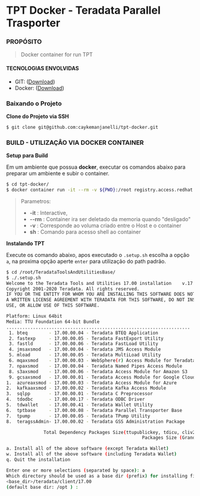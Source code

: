 # TPT Docker - Teradata Parallel Trasporter

### PROPÓSITO

>  Docker container for run TPT

#### TECNOLOGIAS ENVOLVIDAS

- GIT: ([Download](https://git-scm.com/book/en/v2/Getting-Started-Installing-Git))
- Docker: ([Download](https://docs.docker.com/engine/install/ubuntu/))

### Baixando o Projeto

**Clone do Projeto via SSH**
```sh
$ git clone git@github.com:caykemanjanelli/tpt-docker.git
```
### BUILD - UTILIZAÇÂO VIA DOCKER CONTAINER

**Setup para Build** 

Em um ambiente que possua **docker**, executar os comandos abaixo para preparar um ambiente e subir o container.
```sh
$ cd tpt-docker/
$ docker container run -it --rm -v ${PWD}:/root registry.access.redhat.com/rhel7/rhel bash
```
>Parametros:
>* **-it** : Interactive,
>* **--rm** : Container ira ser deletado da memoria quando "desligado"
>* **-v** : Corresponde ao voluma criado entre o Host e o container
>* **sh** : Comando para acesso shell ao container

**Instalando TPT**

Execute os comando abaixo, apos executado o `.setup.sh` escolha a opção `a`, na proxima opção aperte `enter` para utilização do path padrão.

```sh
$ cd /root/TeradataToolsAndUtilitiesBase/
$ ./.setup.sh
Welcome to the Teradata Tools and Utilities 17.00 installation    v.17.00.15.00
Copyright 2001-2020 Teradata. All rights reserved.
IF YOU OR THE ENTITY FOR WHOM YOU ARE INSTALLING THIS SOFTWARE DOES NOT HAVE 
A WRITTEN LICENSE AGREEMENT WITH TERADATA FOR THIS SOFTWARE, DO NOT INSTALL,
USE, OR ALLOW USE OF THIS SOFTWARE.

Platform: Linux 64bit
Media: TTU Foundation 64-bit Bundle
.....................................................................
 1. bteq        - 17.00.00.04 - Teradata BTEQ Application                           884 KB
 2. fastexp     - 17.00.00.05 - Teradata FastExport Utility                         792 KB
 3. fastld      - 17.00.00.06 - Teradata FastLoad Utility                           530 KB
 4. jmsaxsmod   - 17.00.00.04 - Teradata JMS Access Module                           95 KB
 5. mload       - 17.00.00.05 - Teradata MultiLoad Utility                          856 KB
 6. mqaxsmod    - 17.00.00.03 - WebSphere(r) Access Module for Teradata             303 KB
 7. npaxsmod    - 17.00.00.04 - Teradata Named Pipes Access Module                  102 KB
 8. s3axsmod    - 17.00.00.06 - Teradata Access Module for Amazon S3               9582 KB
 9. gcsaxsmod   - 17.00.00.01 - Teradata Access Module for Google Cloud Storage    6706 KB
1.  azureaxsmod - 17.00.00.03 - Teradata Access Module for Azure                   9534 KB
2.  kafkaaxsmod - 17.00.00.02 - Teradata Kafka Access Module                       3851 KB
3.  sqlpp       - 17.00.00.01 - Teradata C Preprocessor                             661 KB
4.  tdodbc      - 17.00.00.17 - Teradata ODBC Driver                              76759 KB
5.  tdwallet    - 17.00.00.41 - Teradata Wallet Utility                            8349 KB
6.  tptbase     - 17.00.00.08 - Teradata Parallel Transporter Base                68934 KB
7.  tpump       - 17.00.00.05 - Teradata TPump Utility                             1022 KB
8.  teragssAdmin- 17.00.00.02 - Teradata GSS Administration Package                9934 KB

              Total Dependency Packages Size(ttupublickey, tdicu, cliv2, piom) :  17910 KB
                                                   Packages Size (Grand Total) : 216804 KB

a. Install all of the above software (except Teradata Wallet)
w. Install all of the above software (including Teradata Wallet)
q. Quit the installation

Enter one or more selections (separated by space): a
Which directory should be used as a base dir (prefix) for installing files?
<base_dir>/teradata/client/17.00
(default base dir: /opt ) : 
```